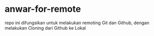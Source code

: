 # anwar-for-remote
repo ini difungsikan untuk melakukan remoting Git dan Github, dengan melakukan Cloning dari Github ke Lokal
